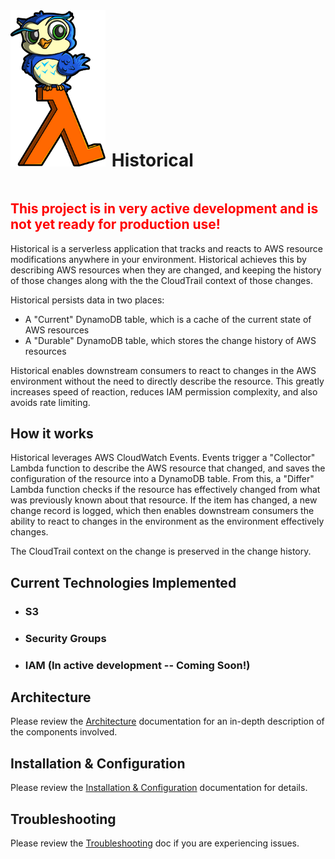 <div style="display: flex; align-items: baseline">
<img src="img/historical.jpg" style="max-height: 250px; padding-right: 10px"><h1>Historical<h1>
</div>

<h2 style="color: red">This project is in very active development and is not yet ready for production use!</h2>

Historical is a serverless application that tracks and reacts to AWS resource modifications anywhere in
your environment. Historical achieves this by describing AWS resources when they are changed, and keeping the history of those changes along with the the CloudTrail context of those changes.

Historical persists data in two places:

- A "Current" DynamoDB table, which is a cache of the current state of AWS resources
- A "Durable" DynamoDB table, which stores the change history of AWS resources

Historical enables downstream consumers to react to changes in the AWS environment
without the need to directly describe the resource. This greatly increases speed of reaction, reduces IAM permission complexity, and also avoids rate limiting.

## How it works
Historical leverages AWS CloudWatch Events. Events trigger a "Collector" Lambda function to describe the AWS resource that changed, and saves the configuration of the resource into a DynamoDB table. From this, a "Differ" Lambda function checks if the resource has effectively changed from what was previously known about that resource. If the item has changed, a new change record is logged, which then enables downstream
consumers the ability to react to changes in the environment as the environment effectively changes.

The CloudTrail context on the change is preserved in the change history.

## Current Technologies Implemented

- ### S3
- ### Security Groups
- ### IAM (In active development -- Coming Soon!)

## Architecture
Please review the [Architecture](architecture.md) documentation for an in-depth description of the components involved.

## Installation & Configuration
Please review the [Installation & Configuration](installation/) documentation for details.

## Troubleshooting
Please review the [Troubleshooting](troubleshooting.md) doc if you are experiencing issues.
